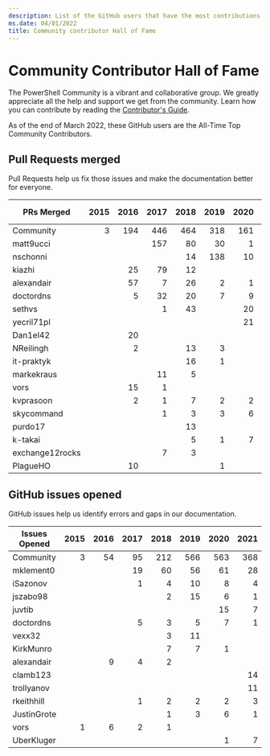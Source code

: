 ```yaml
---
description: List of the GitHub users that have the most contributions to the PowerShell-Doc project.
ms.date: 04/01/2022
title: Community contributor Hall of Fame
---
```

# Community Contributor Hall of Fame

The PowerShell Community is a vibrant and collaborative group. We greatly appreciate all the help
and support we get from the community. Learn how you can contribute by reading the
[Contributor's Guide][contrib].

As of the end of March 2022, these GitHub users are the All-Time Top Community Contributors.

## Pull Requests merged

Pull Requests help us fix those issues and make the documentation better for everyone.

|   PRs Merged    | 2015 | 2016 | 2017 | 2018 | 2019 | 2020 | 2021 | 2022 | Grand Total |
| --------------- | ---: | ---: | ---: | ---: | ---: | ---: | ---: | ---: | ----------: |
| Community       |    3 |  194 |  446 |  464 |  318 |  161 |  100 |   21 |        1707 |
| matt9ucci       |      |      |  157 |   80 |   30 |    1 |    6 |      |         274 |
| nschonni        |      |      |      |   14 |  138 |   10 |      |      |         162 |
| kiazhi          |      |   25 |   79 |   12 |      |      |      |      |         116 |
| alexandair      |      |   57 |    7 |   26 |    2 |    1 |      |      |          93 |
| doctordns       |      |    5 |   32 |   20 |    7 |    9 |    5 |      |          78 |
| sethvs          |      |      |    1 |   43 |      |   20 |    1 |    5 |          70 |
| yecril71pl      |      |      |      |      |      |   21 |    3 |      |          24 |
| Dan1el42        |      |   20 |      |      |      |      |      |      |          20 |
| NReilingh       |      |    2 |      |   13 |    3 |      |      |      |          18 |
| it-praktyk      |      |      |      |   16 |    1 |      |      |      |          17 |
| markekraus      |      |      |   11 |    5 |      |      |      |      |          16 |
| vors            |      |   15 |    1 |      |      |      |      |      |          16 |
| kvprasoon       |      |    2 |    1 |    7 |    2 |    2 |    2 |      |          16 |
| skycommand      |      |      |    1 |    3 |    3 |    6 |      |      |          13 |
| purdo17         |      |      |      |   13 |      |      |      |      |          13 |
| k-takai         |      |      |      |    5 |    1 |    7 |      |      |          13 |
| exchange12rocks |      |      |    7 |    3 |      |      |    1 |      |          11 |
| PlagueHO        |      |   10 |      |      |    1 |      |      |      |          11 |

## GitHub issues opened

GitHub issues help us identify errors and gaps in our documentation.

| Issues Opened | 2015 | 2016 | 2017 | 2018 | 2019 | 2020 | 2021 | 2022 | Grand Total |
| ------------- | ---: | ---: | ---: | ---: | ---: | ---: | ---: | ---: | ----------: |
| Community     |    3 |   54 |   95 |  212 |  566 |  563 |  368 |   59 |        1920 |
| mklement0     |      |      |   19 |   60 |   56 |   61 |   28 |      |         224 |
| iSazonov      |      |      |    1 |    4 |   10 |    8 |    4 |      |          27 |
| jszabo98      |      |      |      |    2 |   15 |    6 |    1 |      |          24 |
| juvtib        |      |      |      |      |      |   15 |    7 |      |          22 |
| doctordns     |      |      |    5 |    3 |    5 |    7 |    1 |      |          21 |
| vexx32        |      |      |      |    3 |   11 |      |      |    1 |          15 |
| KirkMunro     |      |      |      |    7 |    7 |    1 |      |      |          15 |
| alexandair    |      |    9 |    4 |    2 |      |      |      |      |          15 |
| clamb123      |      |      |      |      |      |      |   14 |      |          14 |
| trollyanov    |      |      |      |      |      |      |   11 |      |          11 |
| rkeithhill    |      |      |    1 |    2 |    2 |    2 |    3 |    1 |          11 |
| JustinGrote   |      |      |      |    1 |    3 |    6 |    1 |      |          11 |
| vors          |    1 |    6 |    2 |    1 |      |      |      |      |          10 |
| UberKluger    |      |      |      |      |      |    1 |    7 |    2 |          10 |

<!-- Link references -->
[contrib]: contributing/overview.md
